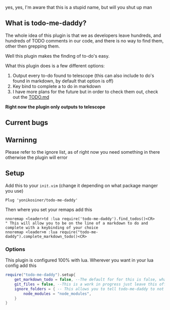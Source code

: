 yes, yes, I'm aware that this is a stupid name, but will you shut up man

## What is todo-me-daddy?
The whole idea of this plugin is that we as developers leave hundreds, and
hundreds of TODO comments in our code, and there is no way to find them, other
then grepping them.

Well this plugin makes the finding of to-do's easy.

What this plugin does is a few different options:
1. Output every to-do found to telescope (this can also include to do's found in markdown, by default that option is off)
2. Key bind to complete a to do in markdown
3. I have more plans for the future but in order to check them out, check out the [TODO.md](https://github.com/yonikosiner/todo-me-daddy/blob/master/TODO.md)

**Right now the plugin only outputs to telescope**

## Current bugs
## Warninng
Please refer to the ignore list, as of right now you need something in there otherwise the plugin will error
## Setup
Add this to your `init.vim` (change it depending on what package manger you use)

```vim
Plug 'yonikosiner/todo-me-daddy'
```

Then where you set your remaps add this
```vim
nnoremap <leader>td :lua require('todo-me-daddy').find_todos()<CR>
" This will allow you to be on the line of a markdown to do and complete with a keybinding of your choice
nnoremap <leader>m :lua require("todo-me-daddy").complete_markdown_todo()<CR>
```

### Options
This plugin is configured 100% with lua. Wherever you want in your lua config add this

```lua
require("todo-me-daddy").setup{
    get_markdown_todo = false, --The default for for this is false, what this does is as well as getting your to do comments this will also grab any to dos from a markdown file
    git_files = false, --This is a work in progress just leave this off for now
    ignore_folders = { -- This allows you to tell todo-me-daddy to not search certin folders for to do's, there needs to be at least something in there or the plugin will glitch right now (I'm working on a fix for this), but you can add as many ignore folders as you want. There will be an option added to the telescope option to only ignore files on each call.
        node_modules = "node_modules",
    }
}
```
